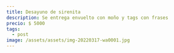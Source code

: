 ```yaml
---
title: Desayuno de sirenita
description: Se entrega envuelto con moño y tags con frases
precio: $ 5000
tags:
  - post
image: /assets/assets/img-20220317-wa0001.jpg
---
```

